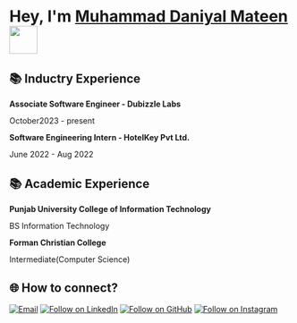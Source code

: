 <h1 align="left">Hey, I'm <a href="https://www.linkedin.com/in/dmateen/">Muhammad Daniyal Mateen</a><img src="https://media.giphy.com/media/hvRJCLFzcasrR4ia7z/giphy.gif" width="50">

## 📚 Inductry Experience
<div style="line-height: 1.15">
    <b>Associate Software Engineer - Dubizzle Labs </b>
    <p>October2023 - present</p>
</div>

<div style="line-height: 1.15">
    <b>Software Engineering Intern - HotelKey Pvt Ltd. </b>
    <p>June 2022 - Aug 2022</p>
</div>




## 📚 Academic Experience
<div style="line-height: 1.15">
    <b>Punjab University College of Information Technology</b>
    <p>BS Information Technology</p>
</div>


<div style="line-height: 1.15">
    <b>Forman Christian College</b>
    <p>Intermediate(Computer Science)</p>
</div>











<h2 align="left">🌐 How to connect?</h2>
<p align="left">
  <a href="mailto:daniyalmateen22@gmail.com"><img title="Email" src="https://img.shields.io/badge/Gmail-D14836?style=for-the-badge&logo=gmail&logoColor=white"/></a>
  <a href="https://www.linkedin.com/in/dmateen/"><img title="Follow on LinkedIn" src="https://img.shields.io/badge/LinkedIn-0077B5?style=for-the-badge&logo=linkedin&logoColor=white"/></a>
  <a href="https://github.com/harisbinrehan"><img title="Follow on GitHub" src="https://img.shields.io/badge/GitHub-100000?style=for-the-badge&logo=github&logoColor=white"/></a>
     <a href="https://www.instagram.com/dmateen/"><img title="Follow on Instagram" src="https://img.shields.io/badge/Instagram-E4405F?style=for-the-badge&logo=instagram&logoColor=white"/></a>
  
</p>
<!-- For differnt icons I found this very useful.(https://github.com/alexandresanlim/Badges4-README.md-Profile) -->